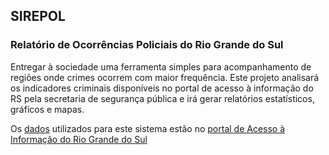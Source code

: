 ## SIREPOL

### Relatório de Ocorrências Policiais do Rio Grande do Sul

Entregar à sociedade uma ferramenta simples para acompanhamento de regiões  onde crimes ocorrem com maior frequência. Este projeto analisará os indicadores criminais disponíveis no portal de  acesso à informação do RS pela secretaria de segurança pública e irá gerar relatórios estatísticos, gráficos e mapas.

Os [dados](http://www.acessoainformacao.rs.gov.br/conteudo/608/?Indicadores_de_Ocorr%C3%AAncias_Policiais) utilizados para este sistema estão no [portal de Acesso à Informação do Rio Grande do Sul](http://www.acessoainformacao.rs.gov.br/)
